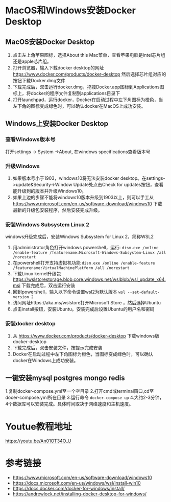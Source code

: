 # MacOS和Windows安装Docker Desktop
## MacOS安装Docker Desktop  
1. 点击左上角苹果图标，选择About this Mac菜单，查看苹果电脑是intel芯片组还是apple芯片组。
2. 打开浏览器，输入下载docker desktop的网址
https://www.docker.com/products/docker-desktop
然后选择芯片组对应的按钮下载Docker.dmg文件
3. 下载完成后，双击运行docker.dmg，拖拽Docker.app图标到Applications图标上，将docker的程序文件复制到applications目录下
4. 打开launchpad，运行docker，Docker在启动过程中左下角图标为橙色，当左下角的图标变成绿色时，可以确认docker在MacOS上成功安装。

## Windows上安装Docker Desktop 
### 查看Windows版本号
打开settings -> System ->About, 在windows specifications查看版本号
### 升级Windows
1. 如果版本号小于1903，windows10将无法安装docker desktop。在settings->update&Security->Window Update处点击Check for updates按钮，查看能升级到的版本并升级Windows10。
2. 如果上边的步骤不能将windows10版本升级到1903以上，则可以手工从
https://www.microsoft.com/en-us/software-download/windows10
下载最新的升级包安装程序，然后安装完成升级。
### 安装Windows Subsystem Linux 2
windows升级完成后，安装Windows Subsystem for Linux 2，简称WSL2
1. 用administrator角色打开windows powershell，运行:
   `dism.exe /online /enable-feature /featurename:Microsoft-Windows-Subsystem-Linux /all /norestart`
1. 在powershell打开支持虚拟机功能
`dism.exe /online /enable-feature /featurename:VirtualMachinePlatform /all /norestart`
3. 下载Linux kernel升级包
https://wslstorestorage.blob.core.windows.net/wslblob/wsl_update_x64.msi
下载完成后，双击运行安装
4. 回到powershell，输入以下命令设置wsl2为默认版本
`wsl --set-default-version 2`
5. 访问网址https://aka.ms/wslstore打开Microsoft Store ，然后选择Ubuntu
6. 点击install按钮，安装Ubuntu。安装完成后设置Ubuntu的用户名和密码
### 安装docker desktop
1. 从 https://www.docker.com/products/docker-desktop 下载windows版docker-desktop
2. 下载完成后，双击安装文件，按提示完成安装
3. Docker在启动过程中左下角图标为橙色，当图标变成绿色时，可以确认docker在Windows上成功安装。

## 一键安装mysql postgres mongo redis 
1.复制docker-compose.yml至一个空目录
2.打开cmd或terminal窗口,cd至docer-compose.yml所在目录
3.运行命令
`docker-compose up`
4.大约2-3分钟，4个数据库可以安装完成。具体时间取决于网络速度和主机速度。

# Youtue教程地址
https://youtu.be/An01OT34O_U

# 参考链接
* https://www.microsoft.com/en-us/software-download/windows10
* https://docs.microsoft.com/en-us/windows/wsl/install-win10
* https://docs.docker.com/docker-for-windows/install/
* https://andrewlock.net/installing-docker-desktop-for-windows/
